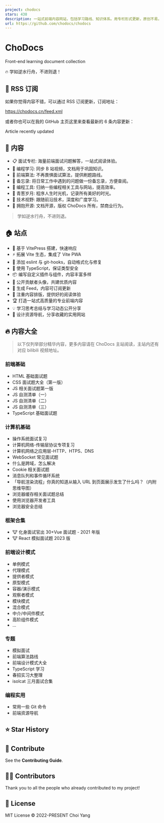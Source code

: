 ```yaml
---
project: chodocs
stars: 438
description: 一站式前端内容网站，包括学习路线、知识体系。用专栏形式更新，原创不易，Give a ⭐️ if this project helped you!
url: https://github.com/chodocs/chodocs
---
```


ChoDocs
=======

Front-end learning document collection

🔥 学如逆水行舟，不进则退！

📡 RSS 订阅
---------

如果你觉得内容不错，可以通过 RSS 订阅更新，订阅地址：

https://chodocs.cn/feed.xml

或者你也可以在我的 GitHub 主页这里来查看最新的 6 条内容更新：

Article recently updated

📓 内容
-----

-   📋 面试专栏: 海量前端面试问题解答，一站式阅读体验。
-   💬 编程学习: 同步 B 站视频，文档用于巩固知识。
-   📓 前端算法: 不再畏惧面试算法，提供刷题路线。
-   🚚 备忘录: 将日常工作中遇到的问题做一份备忘录，方便查阅。
-   🔧 编程工具: 归纳一些编程相关工具与网站，提高效率。
-   🌱 青葱岁月: 程序人生时光机，记录所有美好的时光。
-   🎉 技术视野: 跟随前沿技术，深度和广度学习。
-   🚩 拥抱开源: 文档开源，版权 ChoDocs 所有，禁商业行为。

> 学如逆水行舟，不进则退。

🏠 站点
-----

-   🚀 基于 VitePress 搭建，快速响应
-   ⚡ 拓展 Vite 生态，集成了 Vite PWA
-   📏 添加 eslint 与 git-hooks，自动格式化与修复
-   🦾 使用 TypeScript，保证类型安全
-   📦 编写自定义插件与组件，内容丰富多样
-   🌈 公开贡献者头像，共建优质内容
-   📡 生成 Feed，内容可订阅更新
-   📘 注重内容排版，提供好的阅读体验
-   🏆 打造一站式高质量的专业前端内容
-   💡 学习思考总结与学习动态公开分享
-   🍭 设计资源导航，分享收藏的实用网站

🔥 内容大全
-------

> 以下仅列举部分精华内容，更多内容请在 ChoDocs 主站阅读，主站内还有对应 bilibili 视频地址。

### 前端基础

-   HTML 基础面试题
-   CSS 面试题大全（第一版）
-   JS 相关面试题第一版
-   JS 自测清单（一）
-   JS 自测清单（二）
-   JS 自测清单（三）
-   TypeScript 基础面试题

### 计算机基础

-   操作系统面试复习
-   计算机网络-传输层协议专项复习
-   计算机网络之应用层-HTTP、HTPS、DNS
-   WebSocket 常见面试题
-   什么是跨域，怎么解决
-   Cookie 相关面试题
-   消息队列和事件循环系统
-   「导航渲染流程」你真的知道从输入 URL 到页面展示发生了什么吗？（内附思维导图）
-   浏览器缓存相关面试题总结
-   使用浏览器开发者工具
-   浏览器安全总结

### 框架合集

-   🐮 化身面试官出 30+Vue 面试题 - 2021 年版
-   🐮 React 模拟面试题 2023 版

### 前端设计模式

-   单例模式
-   代理模式
-   提供者模式
-   原型模式
-   容器/演示模式
-   观察者模式
-   模块模式
-   混合模式
-   中介/中间件模式
-   高阶组件模式
-   ...

### 专题

-   模拟面试
-   前端算法路线
-   前端设计模式大全
-   TypeScript 学习
-   春招实习大整理
-   isolcat 三月面试合集

### 编程实用

-   常用一些 Git 命令
-   前端资源导航

⭐ Star History
--------------

🧱 Contribute
-------------

See the **Contributing Guide**.

🧑‍💻 Contributors
------------------

Thank you to all the people who already contributed to my project!

📄 License
----------

MIT License © 2022-PRESENT Choi Yang
